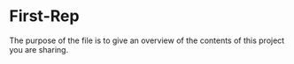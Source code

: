 # First-Rep
The purpose of the file is to give an overview of the contents of this project you are sharing.
